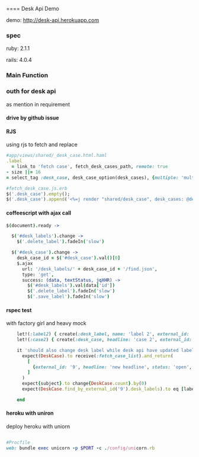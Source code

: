 ==== Desk Api Demo

demo: http://desk-api.herokuapp.com

### spec

ruby: 2.1.1

rails: 4.0.4

### Main Function

### outh for desk api

as mention in requirement

#### drive by github issue




#### RJS

using rjs to fetch and replace

```ruby
#app/views/shared/_desk_case.html.haml
.label
  = link_to 'fetch case', fetch_desk_cases_path, remote: true
- size ||= 16
= select_tag :desk_case, desk_case_option(desk_cases), {multiple: 'multiple', size: size}

#fetch_desk_case.js.erb
$('.desk_case').empty();
$('.desk_case').append('<%=j render "shared/desk_case", desk_cases: @desk_cases%>')
```

#### coffeescript with ajax call

```coffeescript
$(document).ready ->

  $('#desk_labels').change ->
    $('.delete_label').fadeIn('slow')

  $('#desk_case').change ->
    desk_case_id = $('#desk_case').val()[0]
    $.ajax
      url: '/desk_labels/' + desk_case_id + '/find.json',
      type: 'get',
      success: (data, textStatus, jqXHR) ->
        $('#desk_labels').val(data['id'])
        $('.delete_label').fadeIn('slow')
        $('.save_label').fadeIn('slow')
```

#### rspec test 
with factory girl and heavy mock

```ruby
    let!(:label2) { create(:desk_label, name: 'label 2', external_id: '345') }
    let!(:case2) { create(:desk_case, headline: 'case 2', external_id: '9', desk_labels: [label1])}

    it 'should also change desk label while desk api have updated label' do
      expect(DeskCase).to receive(:fetch_case_list).and_return(
        [
          {external_id: '9', headline: 'new headline', status: 'open', desk_type: 'case', desk_labels: ['label 2']}
        ]
      )
      expect{subject}.to change{DeskCase.count}.by(0)
      expect(DeskCase.find_by_external_id('9').desk_labels).to eq [label2]

    end
```

#### heroku with uniron 

deploy heroku with uniorn

```ruby

#Procfile
web: bundle exec unicorn -p $PORT -c ./config/unicorn.rb

```

